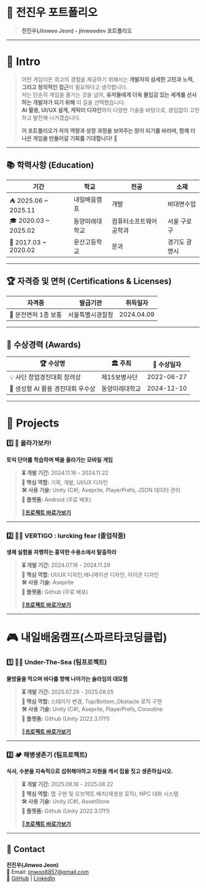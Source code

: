 # 📜 전진우 포트폴리오
> **전진우(Jinwoo Jeon) - jinwoodev 포트폴리오**

---

# 👋 Intro
> 어떤 게임이든 최고의 경험을 제공하기 위해서는 **개발자의 섬세한 고민과 노력, 그리고 창의적인 접근**이 필요하다고 생각합니다.  
> 저는 단순히 게임을 즐기는 것을 넘어, **유저들에게 더욱 몰입감 있는 세계를 선사하는 개발자가 되기 위해** 이 길을 선택했습니다.  
> **AI 활용, UI/UX 설계, 캐릭터 디자인**까지 다양한 기술을 바탕으로, 끊임없이 고민하고 발전해 나가겠습니다.
> 
> **이 포트폴리오가 저의 역량과 성장 과정을 보여주는 창이 되기를 바라며, 함께 더 나은 게임을 만들어갈 기회를 기대합니다! 🚀**  

---
## 📚 학력사항 (Education)
| 기간 | 학교 | 전공 | 소재 |
|------|------|------|------|
| ⛺ 2025.06 ~ 2025.11 | 내일배움캠프 | 개발 | 비대면수업 |
| 🎓 2020.03 ~ 2025.02 | 동양미래대학교 | 컴퓨터소프트웨어공학과 | 서울 구로구 |
| 🏫 2017.03 ~ 2020.02 | 운산고등학교 | 문과 | 경기도 광명시 |

---

## 🏆 자격증 및 면허 (Certifications & Licenses)
| 자격증 | 발급기관 | 취득일자 |
|--------|----------|----------|
| 🚗 운전면허 1종 보통 | 서울특별시경찰청 | 2024.04.09 |

---

## 🥇 수상경력 (Awards)
| 🏆 수상명 | 🏛️ 주최 | 📅 수상일자 |
|----------|---------|----------|
| 💡 사단 창업경진대회 장려상 | 제15보병사단 | 2022-06-27 |
| 🤖 생성형 AI 활용 경진대회 우수상 | 동양미래대학교 | 2024-12-10 |

---

# 📝 Projects

### 1️⃣ 🧗 올라가보카!
**토익 단어를 학습하며 벽을 올라가는 모바일 게임**  

> **⏳ 개발 기간:** 2024.11.16 - 2024.11.22  
> **🎯 핵심 역할:** 기획, 개발, UI/UX 디자인  
> **🛠 사용 기술:** Unity (C#), Aseprite, PlayerPrefs, JSON 데이터 관리  
> **📱 플랫폼:** Android (무료 배포)
> 
> **📂[프로젝트 바로가보기](https://github.com/JiNugithub1/GoUpVOCA)**
--- 

### 2️⃣ 🏃‍♂️ VERTIGO : lurcking fear (졸업작품)
**생체 실험을 자행하는 흉악한 수용소에서 탈출하라**  

> **⏳ 개발 기간:** 2024.07.16 - 2024.11.29  
> **🎯 핵심 역할:** UI/UX 디자인,애니메이션 디자인, 아이콘 디자인  
> **🛠 사용 기술:** Aseprite  
> **📱 플랫폼:** Github (무료 배포)
> 
> **📂[프로젝트 바로가보기](https://github.com/JiNugithub1/EscapeVertigo2)** 

---

# 🎮 내일배움캠프(스파르타코딩클럽)

### 1️⃣ 🏃‍♂️ Under-The-Sea (팀프로젝트)
**물방울을 먹으며 바다를 향해 나아가는 슬라임의 대모험**  

> **⏳ 개발 기간:** 2025.07.29 - 2025.08.05  
> **🎯 핵심 역할:** 스테이지 변경, Top/Bottom_Obstacle 로직 구현  
> **🛠 사용 기술:** Unity (C#), Aseprite, PlayerPrefs, Coroutine  
> **📱 플랫폼:** Github (Unity 2022.3.17f1)  
> 
> **📂[프로젝트 바로가보기](https://github.com/jongmin11/Under-the-sea)**
---
### 2️⃣ 🏕 해병생존기 (팀프로젝트)
**식사, 수분을 지속적으로 섭취해야하고 자원을 캐서 집을 짓고 생존하십시오.**

> **⏳ 개발 기간:** 2025.08.18 - 2025.08.22  
> **🎯 핵심 역할:** 맵 구현 및 오브젝트 배치(재생성 로직), NPC 대화 시스템  
> **🛠 사용 기술:** Unity (C#), AssetStore  
> **📱 플랫폼:** Github (Unity 2022.3.17f1)  
> 
> **📂[프로젝트 바로가보기](https://github.com/wlwhstnqls/TeamProject10)**

---
## 📌 Contact  
**전진우(Jinwoo Jeon)**  
📧 Email: jinwoo8857@gmail.com  
📂 [GitHub](https://github.com/JiNugithub1) | [LinkedIn](https://github.com/JiNugithub1)  

